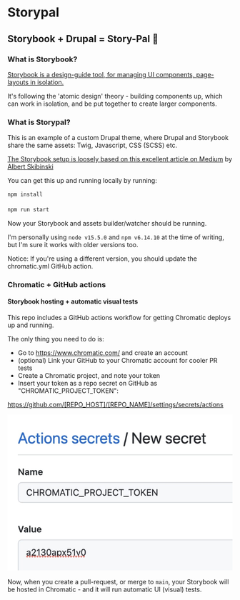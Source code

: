 # Storypal
## Storybook + Drupal = Story-Pal 🤩

### What is Storybook?


[Storybook is a design-guide tool, for managing UI components, page-layouts in isolation.](https://storybook.js.org/)

It's following the 'atomic design' theory - building components up, which can work in isolation, and be put together to create larger components.

### What is Storypal?

This is an example of a custom Drupal theme, where Drupal and Storybook share the same assets:
Twig, Javascript, CSS (SCSS) etc.

[The Storybook setup is loosely based on this excellent article on Medium](https://medium.com/@askibinski/integrating-storybook-with-drupal-ddabfc6c2f9d) by [Albert Skibinski](https://medium.com/@askibinski)

You can get this up and running locally by running:

```bash
npm install

npm run start
```

Now your Storybook and assets builder/watcher should be running.

I'm personally using `node v15.5.0` and `npm v6.14.10` at the time of writing, but I'm sure it works with older versions too.

Notice: If you're using a different version, you should update the chromatic.yml GitHub action.

### Chromatic + GitHub actions
#### Storybook hosting + automatic visual tests

This repo includes a GitHub actions workflow for getting Chromatic deploys up and running.

The only thing you need to do is:

- Go to https://www.chromatic.com/ and create an account
- (optional) Link your GitHub to your Chromatic account for cooler PR tests
- Create a Chromatic project, and note your token
- Insert your token as a repo secret on GitHub as "CHROMATIC_PROJECT_TOKEN":

https://github.com/[REPO_HOST]/[REPO_NAME]/settings/secrets/actions

![Setting up a GitHub secret. No, that's not a real token.](docs/github_chromatic_project_token_secret.jpg)

Now, when you create a pull-request, or merge to `main`, your Storybook will be hosted in Chromatic - and it will run automatic UI (visual) tests.